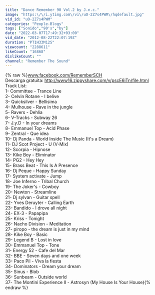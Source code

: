 ```yaml
---
title: "Dance Remember 90 Vol.2 by J.n.c."
image: "https:\/\/i.ytimg.com\/vi\/uO-2Z7s4PWM\/hqdefault.jpg"
vid_id: "uO-2Z7s4PWM"
categories: "People-Blogs"
tags: ["Sonido","90's","by"]
date: "2022-03-07T17:49:32+03:00"
vid_date: "2012-08-22T22:07:19Z"
duration: "PT1H33M12S"
viewcount: "2288611"
likeCount: "16868"
dislikeCount: ""
channel: "Remember The Sound"
---
```

{% raw %}www.facebook.com/RememberSCH<br />Descarga gratuita: <a rel="nofollow" target="blank" href="http://www16.zippyshare.com/v/pscE6iTn/file.html">http://www16.zippyshare.com/v/pscE6iTn/file.html</a><br />Track List:<br />1- Committee - Trance Line<br />2- Celvin Rotane - I belive<br />3- Quicksilver - Bellisima<br />4- Mulhouse - Rave in the jungle<br />5- Ravers - Dehlia<br />6- V-Tracks - Subway 26<br />7- J.y.D - In your dreams<br />8- Emmanuel Top - Acid Phase<br />9- Zentral - Que idea<br />10- Dj Panda - World Inside The Music (It's a Dream) <br />11- DJ Scot Project - U (V-Mix) <br />12- Scorpia - Hipnose<br />13- Kike Boy - Eliminator<br />14- PG2 - Hey Hey<br />15- Brass Beat - This Is A Presence<br />16- Dj Peque - Happy Sunday<br />17- System activate - Jump<br />18- Joe Inferno - Tribal Church<br />19- The Joker's - Cowboy <br />20- Newton - Streamline<br />21- Dj sylvan - Guitar spell<br />22- Yves Deruyter  - Calling Earth<br />23- Bandido - I drove all night<br />24- EX-3 - Papapipa <br />25- Kriss - Tonight<br />26- Nacho Division - Meditation<br />27- piropo - the dream is just in my mind<br />28- Kike Boy - Basic<br />29- Legend B - Lost in love<br />30- Emmanuel Top - Tone<br />31- Energy 52 - Cafe del Mar<br />32- BBE - Seven days and one week<br />33- Paco Pil - Viva la fiesta<br />34- Dominators - Dream your dream<br />35- Sinus - Blob<br />36- Sunbeam - Outside world<br />37- The Montini Experience II - Astrosyn (My House Is Your House){% endraw %}
